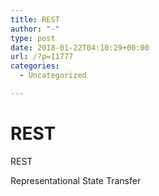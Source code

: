 ```yaml
---
title: REST
author: "-"
type: post
date: 2018-01-22T04:10:29+00:00
url: /?p=11777
categories:
  - Uncategorized

---
```

# REST
REST
  
Representational State Transfer